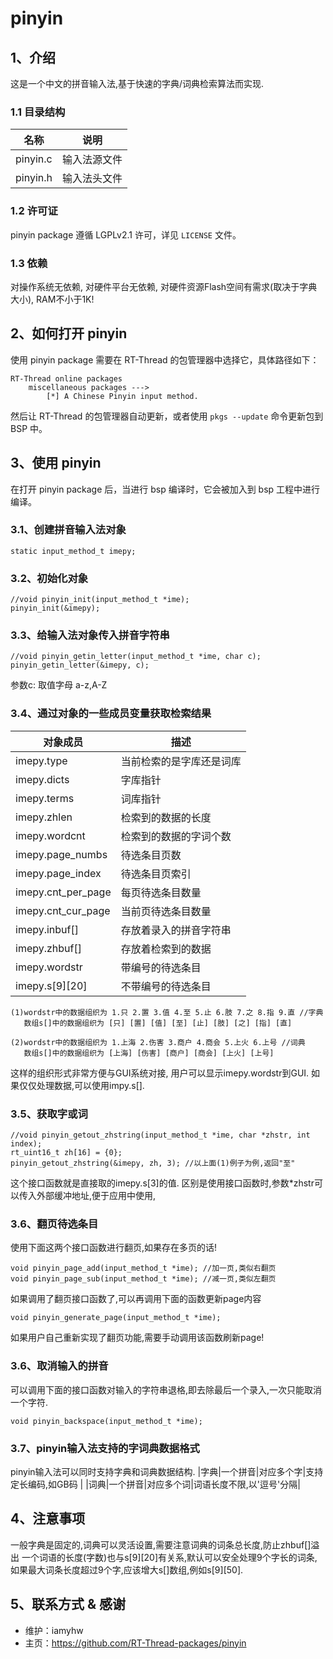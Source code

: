 # pinyin

## 1、介绍

这是一个中文的拼音输入法,基于快速的字典/词典检索算法而实现.

### 1.1 目录结构

| 名称 | 说明 |
| ---- | ---- |
| pinyin.c | 输入法源文件 |
| pinyin.h | 输入法头文件 |

### 1.2 许可证

pinyin package 遵循 LGPLv2.1 许可，详见 `LICENSE` 文件。

### 1.3 依赖

对操作系统无依赖, 对硬件平台无依赖, 对硬件资源Flash空间有需求(取决于字典大小), RAM不小于1K!

## 2、如何打开 pinyin

使用 pinyin package 需要在 RT-Thread 的包管理器中选择它，具体路径如下：

```
RT-Thread online packages
    miscellaneous packages --->
        [*] A Chinese Pinyin input method.
```

然后让 RT-Thread 的包管理器自动更新，或者使用 `pkgs --update` 命令更新包到 BSP 中。

## 3、使用 pinyin

在打开 pinyin package 后，当进行 bsp 编译时，它会被加入到 bsp 工程中进行编译。

### 3.1、创建拼音输入法对象
```
static input_method_t imepy;
```
### 3.2、初始化对象
```
//void pinyin_init(input_method_t *ime);
pinyin_init(&imepy);
```
### 3.3、给输入法对象传入拼音字符串
```
//void pinyin_getin_letter(input_method_t *ime, char c);
pinyin_getin_letter(&imepy, c);
```
参数c: 取值字母 a-z,A-Z

### 3.4、通过对象的一些成员变量获取检索结果
|对象成员           |描述                     |
|-------------------|-------------------------|
|imepy.type         |当前检索的是字库还是词库 | 
|imepy.dicts        |字库指针                 | 
|imepy.terms        |词库指针                 |
|imepy.zhlen        |检索到的数据的长度       |
|imepy.wordcnt      |检索到的数据的字词个数   | 
|imepy.page_numbs   |待选条目页数             |
|imepy.page_index   |待选条目页索引           |
|imepy.cnt_per_page |每页待选条目数量         |
|imepy.cnt_cur_page |当前页待选条目数量       |
|imepy.inbuf[]      |存放着录入的拼音字符串   |
|imepy.zhbuf[]      |存放着检索到的数据       |
|imepy.wordstr      |带编号的待选条目         |
|imepy.s[9][20]     |不带编号的待选条目       |
```
(1)wordstr中的数据组织为 1.只 2.置 3.值 4.至 5.止 6.肢 7.之 8.指 9.直 //字典
   数组s[]中的数据组织为 [只] [置] [值] [至] [止] [肢] [之] [指] [直]

(2)wordstr中的数据组织为 1.上海 2.伤害 3.商户 4.商会 5.上火 6.上号 //词典
   数组s[]中的数据组织为 [上海] [伤害] [商户] [商会] [上火] [上号]
```
这样的组织形式非常方便与GUI系统对接, 用户可以显示imepy.wordstr到GUI.
如果仅仅处理数据,可以使用impy.s[].

### 3.5、获取字或词
```
//void pinyin_getout_zhstring(input_method_t *ime, char *zhstr, int index);
rt_uint16_t zh[16] = {0};
pinyin_getout_zhstring(&imepy, zh, 3); //以上面(1)例子为例,返回"至"
```
这个接口函数就是直接取的imepy.s[3]的值.
区别是使用接口函数时,参数*zhstr可以传入外部缓冲地址,便于应用中使用,

### 3.6、翻页待选条目
使用下面这两个接口函数进行翻页,如果存在多页的话!
```
void pinyin_page_add(input_method_t *ime); //加一页,类似右翻页
void pinyin_page_sub(input_method_t *ime); //减一页,类似左翻页
```
如果调用了翻页接口函数了,可以再调用下面的函数更新page内容
```
void pinyin_generate_page(input_method_t *ime);
```
如果用户自己重新实现了翻页功能,需要手动调用该函数刷新page!

### 3.6、取消输入的拼音
可以调用下面的接口函数对输入的字符串退格,即去除最后一个录入,一次只能取消一个字符.
```
void pinyin_backspace(input_method_t *ime);
```

### 3.7、pinyin输入法支持的字词典数据格式
pinyin输入法可以同时支持字典和词典数据结构.
|字典|一个拼音|对应多个字|支持定长编码,如GB码      |
|词典|一个拼音|对应多个词|词语长度不限,以'逗号'分隔|

## 4、注意事项
一般字典是固定的,词典可以灵活设置,需要注意词典的词条总长度,防止zhbuf[]溢出
一个词语的长度(字数)也与s[9][20]有关系,默认可以安全处理9个字长的词条,
如果最大词条长度超过9个字,应该增大s[]数组,例如s[9][50].

## 5、联系方式 & 感谢

* 维护：iamyhw
* 主页：https://github.com/RT-Thread-packages/pinyin
